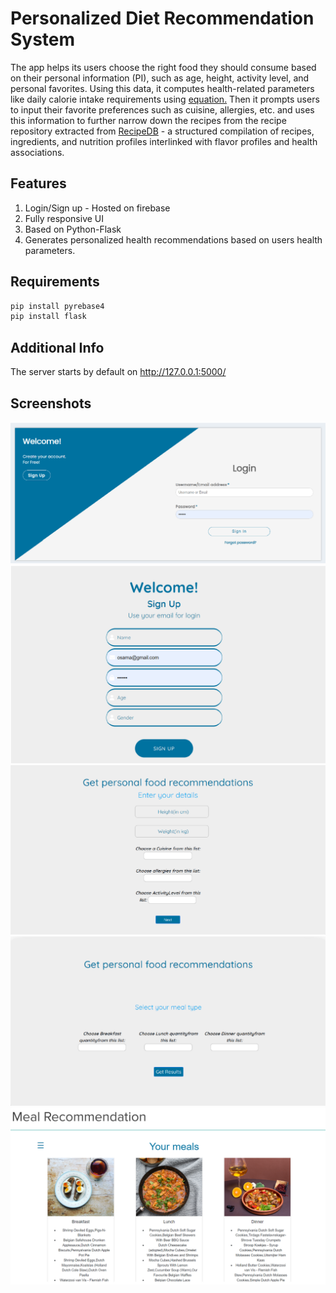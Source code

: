 # Personalized Diet Recommendation System
The app helps its users choose the right food they should consume based on their personal information (PI), such as age, height, activity level, and personal favorites. Using this data, it computes health-related parameters like daily calorie intake requirements using [equation.](https://www.omnicalculator.com/health/bmr-harris-benedict-equation#:~:text=It%20needs%20your%20age%2C%20weight,%2D%20(6.75%20*%20age)%20.)
Then it prompts users to input their favorite preferences such as cuisine, allergies, etc. and uses this information to further narrow down the recipes from the recipe repository extracted from [RecipeDB](https://cosylab.iiitd.edu.in/recipedb/) - a structured compilation of recipes, ingredients, and nutrition profiles interlinked with flavor profiles and health associations.


## Features
1) Login/Sign up - Hosted on firebase
2) Fully responsive UI 
3) Based on Python-Flask
4) Generates personalized health recommendations based on users health parameters.

## Requirements
```bash
pip install pyrebase4
pip install flask
```



## Additional Info
The server starts by default on http://127.0.0.1:5000/

## Screenshots
![SignupLogin](screenshots/signup.png)
![Login](screenshots/login.png)
![forms](screenshots/form1.png)
![forms](screenshots/form2.png)
![meals](screenshots/mealRecommendations.png)
